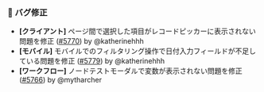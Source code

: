 ### 🐛 バグ修正

* **[クライアント]** ページ間で選択した項目がレコードピッカーに表示されない問題を修正 ([#5770](https://github.com/nocobase/nocobase/pull/5770)) by @katherinehhh
* **[モバイル]** モバイルでのフィルタリング操作で日付入力フィールドが不足している問題を修正 ([#5779](https://github.com/nocobase/nocobase/pull/5779)) by @katherinehhh
* **[ワークフロー]** ノードテストモーダルで変数が表示されない問題を修正 ([#5766](https://github.com/nocobase/nocobase/pull/5766)) by @mytharcher
